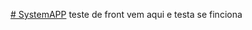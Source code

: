[# SystemAPP](https://snack.expo.dev/?platform=android) teste de front vem aqui e testa  se finciona
